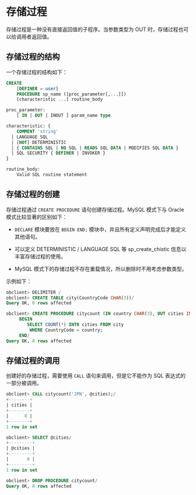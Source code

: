 # 存储过程 

存储过程是一种没有直接返回值的子程序。当参数类型为 OUT 时，存储过程也可以给调用者返回值。

## 存储过程的结构 

一个存储过程的结构如下：

```sql
CREATE
    [DEFINER = user]
    PROCEDURE sp_name ([proc_parameter[,...]])
    [characteristic ...] routine_body

proc_parameter:
    [ IN | OUT | INOUT ] param_name type

characteristic: {
    COMMENT 'string'
  | LANGUAGE SQL
  | [NOT] DETERMINISTIC
  | { CONTAINS SQL | NO SQL | READS SQL DATA | MODIFIES SQL DATA }
  | SQL SECURITY { DEFINER | INVOKER }
}

routine_body:
    Valid SQL routine statement
```

## 存储过程的创建 

存储过程通过 `CREATE PROCEDURE` 语句创建存储过程。MySQL 模式下与 Oracle 模式比较显著的区别如下：

* `DECLARE` 模块要放在 `BEGIN END;` 模块中，并且所有定义声明完成后才能定义其他语句。

* 可以定义 DETERMINISTIC / LANGUAGE SQL 等 sp_create_chistic 信息以丰富存储过程的使用。

* MySQL 模式下的存储过程不存在重载情况，所以删除时不用考虑参数类型。

示例如下：

```sql
obclient> DELIMITER /
obclient> CREATE TABLE city(CountryCode CHAR(3))/
Query OK, 0 rows affected

obclient> CREATE PROCEDURE citycount (IN country CHAR(3), OUT cities INT)
     BEGIN
        SELECT COUNT(*) INTO cities FROM city
         WHERE CountryCode = country;
     END/
Query OK, 0 rows affected 
```

## 存储过程的调用 

创建好的存储过程，需要使用 `CALL` 语句来调用，但是它不能作为 SQL 表达式的一部分被调用。

```sql
obclient> CALL citycount('JPN', @cities);/
+--------+
| cities |
+--------+
|      0 |
+--------+
1 row in set 

obclient> SELECT @cities/
+---------+
| @cities |
+---------+
|       0 |
+---------+
1 row in set 

obclient> DROP PROCEDURE citycount/
Query OK, 0 rows affected
```


